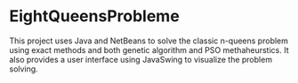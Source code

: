 # EightQueensProbleme
This project uses Java and NetBeans to solve the classic n-queens problem 
using exact methods and both genetic algorithm and PSO methaheurstics.
It also provides a user interface using JavaSwing to visualize the problem solving.
